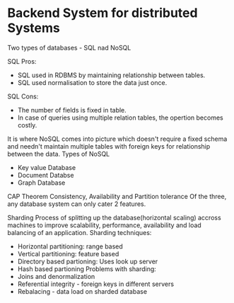 # Backend System for distributed Systems
Two types of databases - SQL nad NoSQL

SQL Pros:
- SQL used in RDBMS by maintaining relationship between tables.
- SQL used normalisation to store the data just once.

SQL Cons:
- The number of fields is fixed in table.
- In case of queries using multiple relation tables, the opertion becomes costly.

It is where NoSQL comes into picture which doesn't require a fixed schema and needn't maintain multiple tables with foreign keys for relationship between the data. Types of NoSQL
- Key value Database
- Document Databse
- Graph Database


CAP Theorem
Consistency, Availability and Partition tolerance
Of the three, any database system can only cater 2 features.


Sharding
Process of splitting up the database(horizontal scaling) accross machines to improve scalability, performance, availability and load balancing of an application.
Sharding techniques:
- Horizontal partitioning: range based
- Vertical partitioning: feature based
- Directory based partioning: Uses look up server
- Hash based partioning
Problems with sharding:
- Joins and denormalization
- Referential integrity - foreign keys in different servers
- Rebalacing - data load on sharded database
